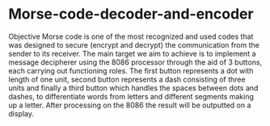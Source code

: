 # Morse-code-decoder-and-encoder
Objective Morse code is one of the most recognized and used codes that was designed to secure (encrypt  and decrypt) the communication from the sender to its receiver. The main target we aim to achieve is to implement a message decipherer using the 8086 processor through the aid of 3 buttons, each  carrying out functioning roles. The first button represents a dot with length of one unit, second  button represents a dash consisting of three units and finally a third button which handles the spaces  between dots and dashes, to differentiate words from letters and different segments making up a  letter. After processing on the 8086 the result will be outputted on a display. 
